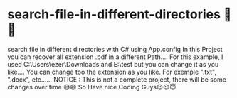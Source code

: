# search-file-in-different-directories 🤔🤔
search file in different directories with C# using App.config 
In this Project you can recover all extension .pdf in a different Path....
For this example, I used C:\Users\ezer\Downloads and E:\test but you can change it as you like....
You can change too the extension as you like. For exemple ".txt", ".docx", etc......
NOTICE : This is not a complete project, there will be some changes over time 😅😅
So Have nice Coding Guys😉😉😇
